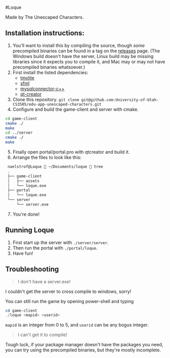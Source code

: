#Loque

Made by The Unescaped Characters.

## Installation instructions:
1. You'll want to install this by compiling the source, though *some* precompiled binaries can be found in a tag on the [releases](https://github.com/University-of-Utah-CS3505/edu-app-unescaped-characters/releases) page. (The Windows build doesn't have the server, Linux build may be missing libraries since it expects you to compile it, and Mac may or may not have precompiled binaries whatsoever.)
2. First install the listed dependencies:
    * [tmxlite](https://github.com/fallahn/tmxlite)
    * [sfml](http://www.sfml-dev.org/)
    * [mysqlconnector-c++](https://dev.mysql.com/downloads/connector/cpp/)
    * [qt-creator](https://www.qt.io/ide/)
3. Clone this repository. `git clone git@github.com:University-of-Utah-CS3505/edu-app-unescaped-characters.git`
4. Configure and build the game-client and server with cmake.
```sh
cd game-client
cmake ./
make
cd ../server
cmake ./
make
```
5. Finally open portal/portal.pro with qtcreator and build it.
6. Arrange the files to look like this:
```sh
 naelstrof@Loque  ~/Documents/loque  tree
 .
 ├── game-client
 │   ├── assets
 │   └── loque.exe
 ├── portal
 │   └── loque.exe
 └── server
     └── server.exe
```
7. You're done!

## Running Loque
1. First start up the server with `./server/server`.
2. Then run the portal with `./portal/loque`.
3. Have fun!

## Troubleshooting
> I don't have a server.exe!

I couldn't get the server to cross compile to windows, sorry!

You can still run the game by opening power-shell and typing
```powershell
cd game-client
./loque <mapid> <userid>
```
`mapid` is an integer from 0 to 5, and `userid` can be any bogus integer.

> I can't get it to compile!

Tough luck, if your package manager doesn't have the packages you need, you can try using the precompiled binaries, but they're mostly incomplete.
